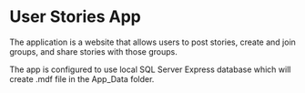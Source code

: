 # User Stories App


The application is a website that allows users to post stories, create 
and join groups, and share stories with those groups.

The app is configured to use local SQL Server Express database which will create .mdf file in the App_Data folder.
